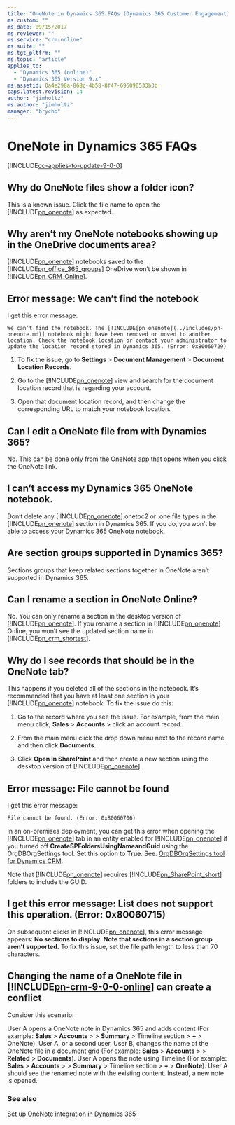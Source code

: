 ```yaml
---
title: "OneNote in Dynamics 365 FAQs (Dynamics 365 Customer Engagement) | MicrosoftDocs"
ms.custom: ""
ms.date: 09/15/2017
ms.reviewer: ""
ms.service: "crm-online"
ms.suite: ""
ms.tgt_pltfrm: ""
ms.topic: "article"
applies_to: 
  - "Dynamics 365 (online)"
  - "Dynamics 365 Version 9.x"
ms.assetid: 0a4e298a-868c-4b58-8f47-696090533b3b
caps.latest.revision: 14
author: "jimholtz"
ms.author: "jimholtz"
manager: "brycho"
---
```

# OneNote in Dynamics 365 FAQs

[!INCLUDE[cc-applies-to-update-9-0-0](../includes/cc_applies_to_update_9_0_0.md)]

## Why do OneNote files show a folder icon?  
 This is a known issue. Click the file name to open the [!INCLUDE[pn_onenote](../includes/pn-onenote.md)] as expected.  
  
## Why aren’t my OneNote notebooks showing up in the OneDrive documents area?  
 [!INCLUDE[pn_onenote](../includes/pn-onenote.md)] notebooks saved to the [!INCLUDE[pn_office_365_groups](../includes/pn-office-365-groups.md)] OneDrive won’t be shown in [!INCLUDE[pn_CRM_Online](../includes/pn-crm-online.md)].  
  
## Error message: We can’t find the notebook
I get this error message:
 
    We can’t find the notebook. The [!INCLUDE[pn_onenote](../includes/pn-onenote.md)] notebook might have been removed or moved to another location. Check the notebook location or contact your administrator to update the location record stored in Dynamics 365. (Error: 0x80060729)  
  
1.  To fix the issue, go to **Settings** > **Document Management** > **Document Location Records**.  
  
2.  Go to the [!INCLUDE[pn_onenote](../includes/pn-onenote.md)] view and search for the document location record that is regarding your account.  
  
3.  Open that document location record, and then change the corresponding URL to match your notebook location.  
  
## Can I edit a OneNote file from with Dynamics 365?  
 No. This can be done only from the OneNote app that opens when you click the OneNote link.  
  
## I can’t access my Dynamics 365 OneNote notebook.  
 Don’t delete any [!INCLUDE[pn_onenote](../includes/pn-onenote.md)].onetoc2 or .one file types in the [!INCLUDE[pn_onenote](../includes/pn-onenote.md)] section in Dynamics 365. If you do, you won’t be able to access your Dynamics 365 OneNote notebook.  
  
## Are section groups supported in Dynamics 365?  
 Sections groups that keep related sections together in OneNote aren’t supported in Dynamics 365.  
  
## Can I rename a section in OneNote Online?  
 No. You can only rename a section in the desktop version of [!INCLUDE[pn_onenote](../includes/pn-onenote.md)]. If you rename a section in [!INCLUDE[pn_onenote](../includes/pn-onenote.md)] Online, you won’t see the updated section name in [!INCLUDE[pn_crm_shortest](../includes/pn-crm-shortest.md)].  
  
## Why do I see records that should be in the OneNote tab?  
 This happens if you deleted all of the sections in the notebook. It’s recommended that you have at least one section in your [!INCLUDE[pn_onenote](../includes/pn-onenote.md)] notebook. To fix the issue do this:  
  
1.  Go to the record where you see the issue. For example, from the main menu click, **Sales** > **Accounts** > click an account record.  
  
2.  From the main menu click the drop down menu next to the record name, and then click **Documents**.  
  
3.  Click **Open in SharePoint** and then create a new section using the desktop version of [!INCLUDE[pn_onenote](../includes/pn-onenote.md)].  
  
## Error message: File cannot be found
I get this error message: 

    File cannot be found. (Error: 0x80060706)  

In an on-premises deployment, you can get this error when opening the [!INCLUDE[pn_onenote](../includes/pn-onenote.md)] tab in an entity enabled for [!INCLUDE[pn_onenote](../includes/pn-onenote.md)] if you turned off **CreateSPFoldersUsingNameandGuid** using the OrgDBOrgSettings tool.  Set this option to **True**. See: [OrgDBOrgSettings tool for Dynamics CRM](https://support.microsoft.com/en-us/kb/2691237).  

Note that [!INCLUDE[pn_onenote](../includes/pn-onenote.md)] requires [!INCLUDE[pn_SharePoint_short](../includes/pn-sharepoint-short.md)] folders to include the GUID.  

## I get this error message: List does not support this operation. (Error: 0x80060715)  

On subsequent clicks in [!INCLUDE[pn_onenote](../includes/pn-onenote.md)], this error message appears: **No sections to display. Note that sections in a section group aren’t supported.** To fix this issue, set the file path length to less than 70 characters.  

## Changing the name of a OneNote file in [!INCLUDE[pn-crm-9-0-0-online](../includes/pn-crm-9-0-0-online.md)] can create a conflict

Consider this scenario:

User A opens a OneNote note in Dynamics 365 and adds content (For example: **Sales** > **Accounts** > <account> > **Summary** > Timeline section > **+** > OneNote). User A, or a second user, User B, changes the name of the OneNote file in a document grid (For example: **Sales** > **Accounts** > <account> > **Related** > **Documents**). User A opens the note using Timeline (For example: **Sales** > **Accounts** > <account> > **Summary** > Timeline section > **+** > **OneNote**). User A should see the renamed note with the existing content. Instead, a new note is opened.

### See also  
 [Set up OneNote integration in Dynamics 365](../admin/set-up-onenote-integration-in-dynamics-365.md)
